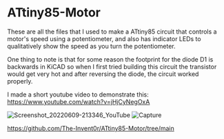# ATtiny85-Motor

These are all the files that I used to make a ATtiny85 circuit that controls a motor's speed using a potentiometer, and also has indicator LEDs to qualitatively show the speed as you turn the potentiometer.

One thing to note is that for some reason the footprint for the diode D1 is backwards in KiCAD so when I first tried building this circuit the transistor would get very hot and after reversing the diode, the circuit worked properly.

I made a short youtube video to demonstrate this: https://www.youtube.com/watch?v=jHjCyNegOxA

![Screenshot_20220609-213346_YouTube](https://user-images.githubusercontent.com/29239243/172972633-951d2785-ba95-4842-82ec-2fc6fad88ea2.jpg)
![Capture](https://user-images.githubusercontent.com/29239243/172972683-854a99b9-48dd-4b12-835c-1a8665d88f47.JPG)

https://github.com/The-Invent0r/ATtiny85-Motor/tree/main
